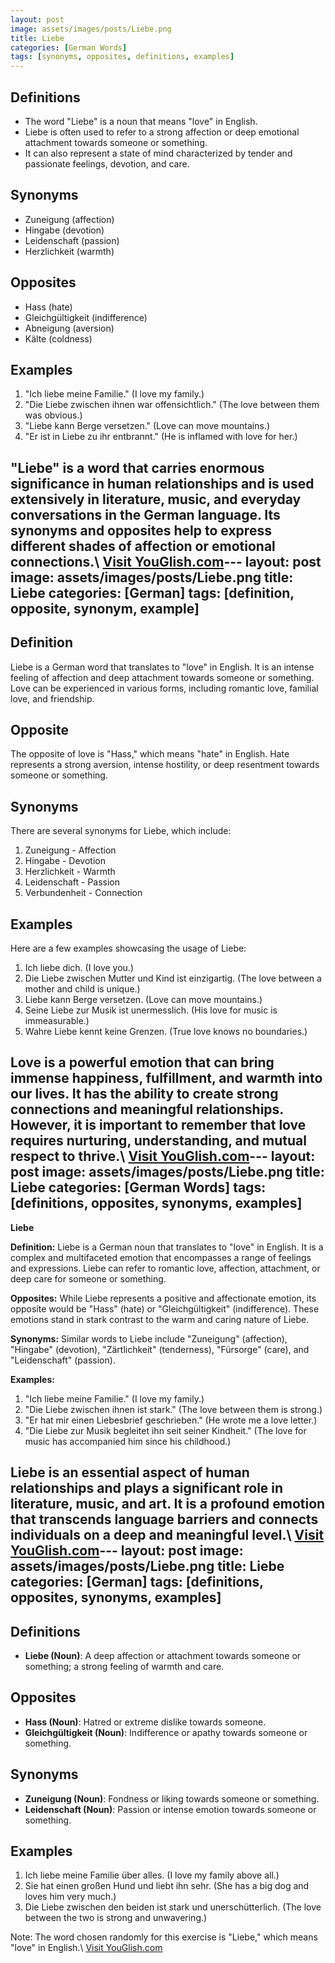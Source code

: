 ```yaml
---
layout: post
image: assets/images/posts/Liebe.png
title: Liebe
categories: [German Words]
tags: [synonyms, opposites, definitions, examples]
---
```


## Definitions

- The word "Liebe" is a noun that means "love" in English.
- Liebe is often used to refer to a strong affection or deep emotional attachment towards someone or something. 
- It can also represent a state of mind characterized by tender and passionate feelings, devotion, and care.

## Synonyms

- Zuneigung (affection)
- Hingabe (devotion)
- Leidenschaft (passion)
- Herzlichkeit (warmth)

## Opposites

- Hass (hate)
- Gleichgültigkeit (indifference)
- Abneigung (aversion)
- Kälte (coldness)

## Examples

1. "Ich liebe meine Familie." (I love my family.)
2. "Die Liebe zwischen ihnen war offensichtlich." (The love between them was obvious.)
3. "Liebe kann Berge versetzen." (Love can move mountains.)
4. "Er ist in Liebe zu ihr entbrannt." (He is inflamed with love for her.)

"Liebe" is a word that carries enormous significance in human relationships and is used extensively in literature, music, and everyday conversations in the German language. Its synonyms and opposites help to express different shades of affection or emotional connections.\ <a id="yg-widget-0" class="youglish-widget" data-query="Liebe" data-lang="german" data-components="8412" data-auto-start="0" data-bkg-color="theme_light" data-title="How%20to%20pronounce%20Liebe%20in%20German"  rel="nofollow" href="https://youglish.com">Visit YouGlish.com</a><script async src="https://youglish.com/public/emb/widget.js" charset="utf-8"></script>---
layout: post
image: assets/images/posts/Liebe.png
title: Liebe
categories: [German]
tags: [definition, opposite, synonym, example]
---

## Definition
Liebe is a German word that translates to "love" in English. It is an intense feeling of affection and deep attachment towards someone or something. Love can be experienced in various forms, including romantic love, familial love, and friendship.

## Opposite
The opposite of love is "Hass," which means "hate" in English. Hate represents a strong aversion, intense hostility, or deep resentment towards someone or something.

## Synonyms
There are several synonyms for Liebe, which include:

1. Zuneigung - Affection
2. Hingabe - Devotion
3. Herzlichkeit - Warmth
4. Leidenschaft - Passion
5. Verbundenheit - Connection

## Examples
Here are a few examples showcasing the usage of Liebe:

1. Ich liebe dich. (I love you.)
2. Die Liebe zwischen Mutter und Kind ist einzigartig. (The love between a mother and child is unique.)
3. Liebe kann Berge versetzen. (Love can move mountains.)
4. Seine Liebe zur Musik ist unermesslich. (His love for music is immeasurable.)
5. Wahre Liebe kennt keine Grenzen. (True love knows no boundaries.)

Love is a powerful emotion that can bring immense happiness, fulfillment, and warmth into our lives. It has the ability to create strong connections and meaningful relationships. However, it is important to remember that love requires nurturing, understanding, and mutual respect to thrive.\ <a id="yg-widget-0" class="youglish-widget" data-query="Liebe" data-lang="german" data-components="8412" data-auto-start="0" data-bkg-color="theme_light" data-title="How%20to%20pronounce%20Liebe%20in%20German"  rel="nofollow" href="https://youglish.com">Visit YouGlish.com</a><script async src="https://youglish.com/public/emb/widget.js" charset="utf-8"></script>---
layout: post
image: assets/images/posts/Liebe.png
title: Liebe
categories: [German Words]
tags: [definitions, opposites, synonyms, examples]
---

**Liebe**

**Definition:**
Liebe is a German noun that translates to "love" in English. It is a complex and multifaceted emotion that encompasses a range of feelings and expressions. Liebe can refer to romantic love, affection, attachment, or deep care for someone or something.

**Opposites:**
While Liebe represents a positive and affectionate emotion, its opposite would be "Hass" (hate) or "Gleichgültigkeit" (indifference). These emotions stand in stark contrast to the warm and caring nature of Liebe.

**Synonyms:**
Similar words to Liebe include "Zuneigung" (affection), "Hingabe" (devotion), "Zärtlichkeit" (tenderness), "Fürsorge" (care), and "Leidenschaft" (passion).

**Examples:**
1. "Ich liebe meine Familie." (I love my family.)
2. "Die Liebe zwischen ihnen ist stark." (The love between them is strong.)
3. "Er hat mir einen Liebesbrief geschrieben." (He wrote me a love letter.)
4. "Die Liebe zur Musik begleitet ihn seit seiner Kindheit." (The love for music has accompanied him since his childhood.)

Liebe is an essential aspect of human relationships and plays a significant role in literature, music, and art. It is a profound emotion that transcends language barriers and connects individuals on a deep and meaningful level.\ <a id="yg-widget-0" class="youglish-widget" data-query="Liebe" data-lang="german" data-components="8412" data-auto-start="0" data-bkg-color="theme_light" data-title="How%20to%20pronounce%20Liebe%20in%20German"  rel="nofollow" href="https://youglish.com">Visit YouGlish.com</a><script async src="https://youglish.com/public/emb/widget.js" charset="utf-8"></script>---
layout: post
image: assets/images/posts/Liebe.png
title: Liebe
categories: [German]
tags: [definitions, opposites, synonyms, examples]
---

## Definitions

- **Liebe (Noun)**: A deep affection or attachment towards someone or something; a strong feeling of warmth and care.

## Opposites

- **Hass (Noun)**: Hatred or extreme dislike towards someone.
- **Gleichgültigkeit (Noun)**: Indifference or apathy towards someone or something.

## Synonyms

- **Zuneigung (Noun)**: Fondness or liking towards someone or something.
- **Leidenschaft (Noun)**: Passion or intense emotion towards someone or something.

## Examples

1. Ich liebe meine Familie über alles. (I love my family above all.)
2. Sie hat einen großen Hund und liebt ihn sehr. (She has a big dog and loves him very much.)
3. Die Liebe zwischen den beiden ist stark und unerschütterlich. (The love between the two is strong and unwavering.)

Note: The word chosen randomly for this exercise is "Liebe," which means "love" in English.\ <a id="yg-widget-0" class="youglish-widget" data-query="Liebe" data-lang="german" data-components="8412" data-auto-start="0" data-bkg-color="theme_light" data-title="How%20to%20pronounce%20Liebe%20in%20German"  rel="nofollow" href="https://youglish.com">Visit YouGlish.com</a><script async src="https://youglish.com/public/emb/widget.js" charset="utf-8"></script>